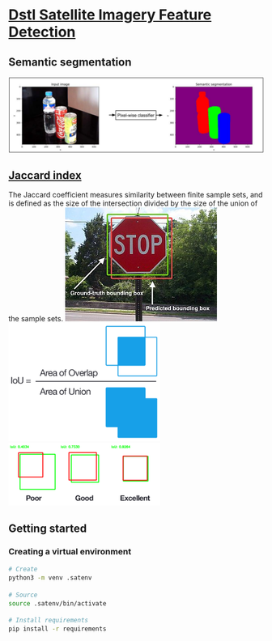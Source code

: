 # [Dstl Satellite Imagery Feature Detection](https://www.kaggle.com/c/dstl-satellite-imagery-feature-detection/overview)

## Semantic segmentation
![Semantic segmentation](readme_images/pixel_wise_classifier.png)

## [Jaccard index](https://en.wikipedia.org/wiki/Jaccard_index)
The Jaccard coefficient measures similarity between finite sample sets, and is defined as the size of the intersection divided by the size of the union of the sample sets.
![Ground truth vs. predicted bounding boxes on a stop sign](readme_images/jaccard.jpeg)  
![Areas of overlap and union](readme_images/area.png)  
![Comparison of results](readme_images/intersection.png)  

## Getting started

### Creating a virtual environment
``` bash
# Create
python3 -m venv .satenv

# Source
source .satenv/bin/activate

# Install requirements
pip install -r requirements
```